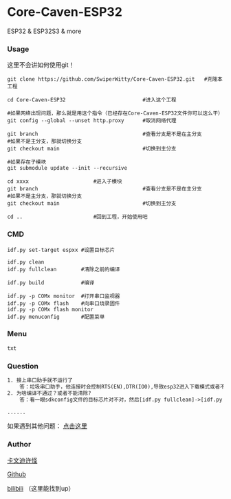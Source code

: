 # Core-Caven-ESP32
ESP32 &amp; ESP32S3 &amp; more



### Usage

这里不会讲如何使用git！

~~~shell
git clone https://github.com/SwiperWitty/Core-Caven-ESP32.git	#克隆本工程

cd Core-Caven-ESP32							#进入这个工程

#如果网络出现问题，那么就是用这个指令（已经存在Core-Caven-ESP32文件你可以这么干）
git config --global --unset http.proxy		#取消网络代理

git branch 									#查看分支是不是在主分支
#如果不是主分支，那就切换分支
git checkout main							#切换到主分支

#如果存在子模块
git submodule update --init --recursive

cd xxxx						#进入子模块
git branch 									#查看分支是不是在主分支
#如果不是主分支，那就切换分支
git checkout main							#切换到主分支

cd ..						#回到工程，开始使用吧
~~~



### CMD

~~~shell
idf.py set-target espxx #设置目标芯片

idf.py clean
idf.py fullclean 		#清除之前的编译

idf.py build 			#编译

idf.py -p COMx monitor 	#打开串口监视器
idf.py -p COMx flash 	#向串口烧录固件
idf.py -p COMx flash monitor
idf.py menuconfig 		#配置菜单

~~~



### Menu

~~~txt
txt

~~~



### Question

~~~txt
1. 接上串口助手就不运行了
	答：垃圾串口助手，他连接时会控制RTS(EN),DTR(IO0),导致esp32进入下载模式或者不运行，建议使用IDF的monitor指令。
2. 为啥编译不通过？或者不能清除?
	答：看一眼sdkconfig文件的目标芯片对不对，然后[idf.py fullclean]->[idf.py build]->[idf.py -p COMx flash monitor]试一下。

......
~~~

如果遇到其他问题：
[点击这里](https://www.baidu.com/) 



### Author

[卡文迪许怪](https://github.com/SwiperWitty) 

[Github](https://github.com/SwiperWitty) 

[bilibili](https://space.bilibili.com/102898291?spm_id_from=333.1007.0.0) （这里能找到up） 



